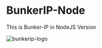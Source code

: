 # BunkerIP-Node
This is Bunker-IP in NodeJS Version

![bunkerip-logo](https://github.com/unixfool/BunkerIP-Node/assets/66226195/3098ece7-6ea4-4430-a6eb-5f4f6fafeef5)


